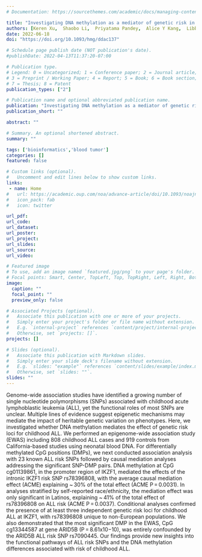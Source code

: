 ```yaml
---
# Documentation: https://sourcethemes.com/academic/docs/managing-content/

title: "Investigating DNA methylation as a mediator of genetic risk in childhood acute lymphoblastic Leukemia"
authors: [Keren Xu,  Shaobo Li,  Priyatama Pandey,  Alice Y Kang,  Libby M Morimoto,  Nicholas Mancuso,  Xiaomei Ma, Catherine Metayer,  Joseph L Wiemels,  Adam J de Smith]
date: 2022-06-18
doi: "https://doi.org/10.1093/hmg/ddac137"

# Schedule page publish date (NOT publication's date).
#publishDate: 2022-04-13T11:37:20-07:00

# Publication type.
# Legend: 0 = Uncategorized; 1 = Conference paper; 2 = Journal article;
# 3 = Preprint / Working Paper; 4 = Report; 5 = Book; 6 = Book section;
# 7 = Thesis; 8 = Patent
publication_types: ["2"]

# Publication name and optional abbreviated publication name.
publication: "Investigating DNA methylation as a mediator of genetic risk in childhood acute lymphoblastic Leukemia"
publication_short: ""

abstract: ""

# Summary. An optional shortened abstract.
summary: ""

tags: ['bioinformatics','blood tumor']
categories: []
featured: false

# Custom links (optional).
#   Uncomment and edit lines below to show custom links.
links:
 - name: Home
#   url: https://academic.oup.com/noa/advance-article/doi/10.1093/noajnl/vdac045/6568033
#   icon_pack: fab
#   icon: twitter

url_pdf:
url_code:
url_dataset:
url_poster:
url_project:
url_slides:
url_source:
url_video:

# Featured image
# To use, add an image named `featured.jpg/png` to your page's folder. 
# Focal points: Smart, Center, TopLeft, Top, TopRight, Left, Right, BottomLeft, Bottom, BottomRight.
image:
  caption: ""
  focal_point: ""
  preview_only: false

# Associated Projects (optional).
#   Associate this publication with one or more of your projects.
#   Simply enter your project's folder or file name without extension.
#   E.g. `internal-project` references `content/project/internal-project/index.md`.
#   Otherwise, set `projects: []`.
projects: []

# Slides (optional).
#   Associate this publication with Markdown slides.
#   Simply enter your slide deck's filename without extension.
#   E.g. `slides: "example"` references `content/slides/example/index.md`.
#   Otherwise, set `slides: ""`.
slides: ""
---
```


Genome-wide association studies have identified a growing number of single nucleotide polymorphisms (SNPs) associated with childhood acute lymphoblastic leukemia (ALL), yet the functional roles of most SNPs are unclear. Multiple lines of evidence suggest epigenetic mechanisms may mediate the impact of heritable genetic variation on phenotypes. 
Here, we investigated whether DNA methylation mediates the effect of genetic risk loci for childhood ALL. We performed an epigenome-wide association study (EWAS) including 808 childhood ALL cases and 919 controls from California-based studies using neonatal blood DNA. 
For differentially methylated CpG positions (DMPs), we next conducted association analysis with 23 known ALL risk SNPs followed by causal mediation analyses addressing the significant SNP-DMP pairs.
 DNA methylation at CpG cg01139861, in the promoter region of IKZF1, mediated the effects of the intronic IKZF1 risk SNP rs78396808, with the average causal mediation effect (ACME) explaining ~ 30% of the total effect (ACME P = 0.0031). 
 In analyses stratified by self-reported race/ethnicity, the mediation effect was only significant in Latinos, explaining ~ 41% of the total effect of rs78396808 on ALL risk (ACME P = 0.0037). Conditional analyses confirmed the presence of at least three independent genetic risk loci for childhood ALL at IKZF1, with rs78396808 unique to non-European populations. 
 We also demonstrated that the most significant DMP in the EWAS, CpG cg13344587 at gene ARID5B (P = 8.61x10−10), was entirely confounded by the ARID5B ALL risk SNP rs7090445. 
 Our findings provide new insights into the functional pathways of ALL risk SNPs and the DNA methylation differences associated with risk of childhood ALL.